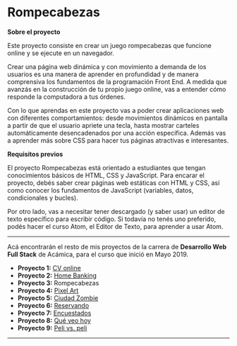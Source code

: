 # Rompecabezas

__Sobre el proyecto__

Este proyecto consiste en crear un juego rompecabezas que funcione online y se ejecute en un navegador.

Crear una página web dinámica y con movimiento a demanda de los usuarios es una manera de aprender en profundidad y de manera comprensiva los fundamentos de la programación Front End. A medida que avanzás en la construcción de tu propio juego online, vas a entender cómo responde la computadora a tus órdenes.

Con lo que aprendas en este proyecto vas a poder crear aplicaciones web con diferentes comportamientos: desde movimientos dinámicos en pantalla a partir de que el usuario apriete una tecla, hasta mostrar carteles automáticamente desencadenados por una acción específica. Además vas a aprender más sobre CSS para hacer tus páginas atractivas e interesantes.


__Requisitos previos__

El proyecto Rompecabezas está orientado a estudiantes que tengan conocimientos básicos de HTML, CSS y JavaScript. Para encarar el proyecto, debés saber crear páginas web estáticas con HTML y CSS, así como conocer los fundamentos de JavaScript (variables, datos, condicionales y bucles).

Por otro lado, vas a necesitar tener descargado (y saber usar) un editor de texto específico para escribir código. Si todavía no tenés uno preferido, podés hacer el curso Atom, el Editor de Texto, para aprender a usar Atom.

***

Acá encontrarán el resto de mis proyectos de la carrera de __Desarrollo Web Full Stack__ de Acámica, para el curso que inició en Mayo 2019.

* __Proyecto 1:__ [CV online](https://github.com/woodlandspirit/CV_online)
* __Proyecto 2:__ [Home Banking](https://github.com/woodlandspirit/Home_Banking)
* __Proyecto 3:__ Rompecabezas
* __Proyecto 4:__ [Pixel Art](https://github.com/woodlandspirit/Pixel-art)
* __Proyecto 5:__ [Ciudad Zombie](https://github.com/woodlandspirit/Ciudad_Zombie)
* __Proyecto 6:__ [Reservando](https://github.com/woodlandspirit/Reservando)
* __Proyecto 7:__ [Encuestados](https://github.com/woodlandspirit/Encuestados)
* __Proyecto 8:__ [Qué veo hoy](https://github.com/woodlandspirit/Que_veo_hoy)
* __Proyecto 9:__ [Peli vs. peli](https://github.com/woodlandspirit/Peli-VS-Peli)

***